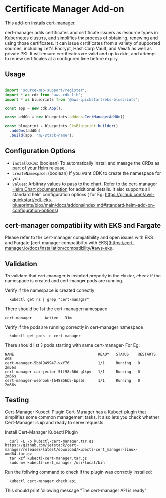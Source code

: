 # Certificate Manager Add-on

This add-on installs [cert-manager](https://github.com/cert-manager/cert-manager).

cert-manager adds certificates and certificate issuers as resource types in Kubernetes clusters, and simplifies the process of obtaining, renewing and using those certificates.
It can issue certificates from a variety of supported sources, including Let's Encrypt, HashiCorp Vault, and Venafi as well as private PKI.
It will ensure certificates are valid and up to date, and attempt to renew certificates at a configured time before expiry.

## Usage

```typescript

import 'source-map-support/register';
import * as cdk from 'aws-cdk-lib';
import * as blueprints from '@aws-quickstart/eks-blueprints';

const app = new cdk.App();

const addOn = new blueprints.addons.CertManagerAddOn()

const blueprint = blueprints.EksBlueprint.builder()
  .addOns(addOn)
  .build(app, 'my-stack-name');
```

## Configuration Options

- `installCRDs`: (boolean) To automatically install and manage the CRDs as part of your Helm release,
- `createNamespace`: (boolean) If you want CDK to create the namespace for you
- `values`: Arbitrary values to pass to the chart. Refer to the cert-manager [Helm Chart documentation](https://artifacthub.io/packages/helm/cert-manager/cert-manager) for additional details. It also supports all standard helm configuration options ( for Eg: https://github.com/aws-quickstart/cdk-eks-blueprints/blob/main/docs/addons/index.md#standard-helm-add-on-configuration-options)

## cert-manager compatibility with EKS and Fargate
Please refer to the cert-manager compatibility and open issues with EKS and Fargate
[cert-manager compatibility with EKS](https://cert-manager.io/docs/installation/compatibility/#aws-eks_

## Validation

To validate that cert-manager is installed properly in the cluster, check if the namespace is created and cert-manger pods are running.

Verify if the namespace is created correctly
```shell
  kubectl get ns | grep "cert-manager"
```
There should be list the cert-manager namespace
```shell
cert-manager      Active   31m
```
Verify if the pods are running correctly in cert-manager namespace
```shell
  kubectl get pods -n cert-manager  
```
There should list 3 pods starting with name cert-manager-
For Eg:
```shell
NAME                                      READY   STATUS    RESTARTS   AGE
cert-manager-5bb7949947-vxf76             1/1     Running   0          2m56s
cert-manager-cainjector-5ff98c66d-g4kpv   1/1     Running   0          2m56s
cert-manager-webhook-fb48856b5-bpsbl      1/1     Running   0          2m56s
```


## Testing

Cert-Manager Kubectl Plugin
Cert-Manager has a Kubectl plugin that simplifies some common management tasks. It also lets you check whether Cert-Manager is up and ready to serve requests.

Install Cert-Manager Kubectl Plugin
```shell
  curl -L -o kubectl-cert-manager.tar.gz https://github.com/jetstack/cert-manager/releases/latest/download/kubectl-cert_manager-linux-amd64.tar.gz
  tar xzf kubectl-cert-manager.tar.gz
  sudo mv kubectl-cert_manager /usr/local/bin
```

Run the follwing command to check if the plugin was correctly installed:
```shell
  kubectl cert-manager check api
```
This should print following message "The cert-manager API is ready"